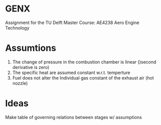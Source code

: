 # GENX
Assignment for the TU Delft Master Course: AE4238 Aero Engine Technology

# Assumtions
1. The change of pressure in the combustion chamber is linear ()second derivative is zero)
2. The specific heat are assumed constant w.r.t. temperture
3. Fuel does not alter the Individual gas constant of the exhaust air (hot nozzle)

# Ideas
Make table of governing relations between stages w/ assumptions